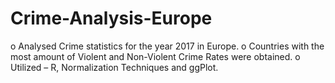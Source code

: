 # Crime-Analysis-Europe

o Analysed Crime statistics for the year 2017 in Europe.
o Countries with the most amount of Violent and Non-Violent Crime Rates were obtained.
o Utilized – R, Normalization Techniques and ggPlot.
